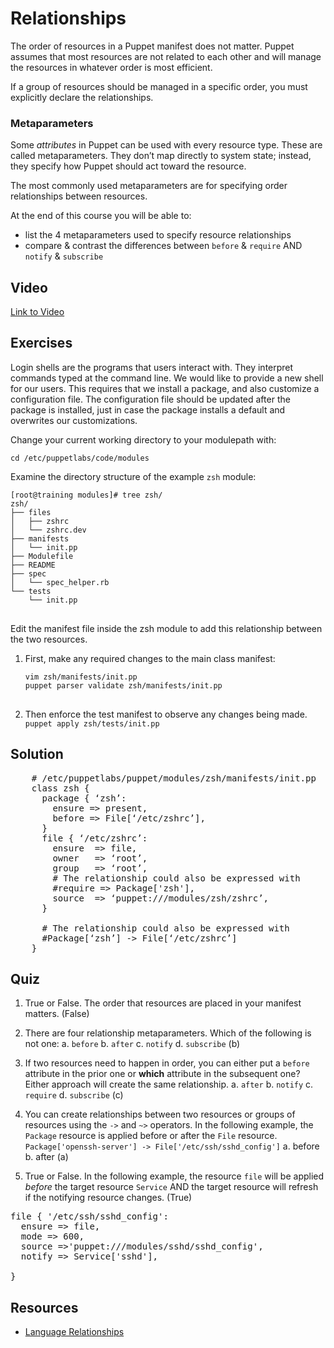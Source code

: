 # Relationships
The order of resources in a Puppet manifest does not matter. Puppet assumes that most resources are not related to each other and will manage the resources in whatever order is most efficient.

If a group of resources should be managed in a specific order, you must explicitly declare the relationships.

### Metaparameters
Some *attributes* in Puppet can be used with every resource type. These are called metaparameters. They don’t map directly to system state; instead, they specify how Puppet should act toward the resource.

The most commonly used metaparameters are for specifying order relationships between resources.

At the end of this course you will be able to:

* list the 4 metaparameters used to specify resource relationships
* compare & contrast the differences between `before` & `require` AND `notify` & `subscribe`

## Video ##
[Link to Video](http://linktovideo)

## Exercises ##
Login shells are the programs that users interact with. They interpret commands typed at the command line. We would like to provide a new shell for our users. This requires that we install a package, and also customize a configuration file. The configuration file should be updated after the package is installed, just in case the package installs a default and overwrites our customizations.

Change your current working directory to your modulepath with:

`cd /etc/puppetlabs/code/modules`

Examine the directory structure of the example `zsh` module:

<pre><code>[root@training modules]# tree zsh/
zsh/
├── files
│   ├── zshrc
│   └── zshrc.dev
├── manifests
│   └── init.pp
├── Modulefile
├── README
├── spec
│   └── spec_helper.rb
└── tests
    └── init.pp
</code>
</pre>

Edit the manifest file inside the zsh module to add this relationship between the two resources.

1.  First, make any required changes to the main class manifest:

    <pre><code>vim zsh/manifests/init.pp
    puppet parser validate zsh/manifests/init.pp</code>
        </pre>

2.  Then enforce the test manifest to observe any changes being made. `puppet apply zsh/tests/init.pp`

## Solution ##
<pre>
    # /etc/puppetlabs/puppet/modules/zsh/manifests/init.pp
    class zsh {
      package { ‘zsh’:
        ensure => present,
        before => File[‘/etc/zshrc’],
      }
      file { ‘/etc/zshrc’:
        ensure  => file,
        owner   => ‘root’,
        group   => ‘root’,
        # The relationship could also be expressed with
        #require => Package['zsh'],
        source  => ‘puppet:///modules/zsh/zshrc’,
      }

      # The relationship could also be expressed with
      #Package[‘zsh’] -> File[‘/etc/zshrc’]
    }
</pre>

## Quiz ##
1. True or False. The order that resources are placed in your manifest matters. (False)

2. There are four relationship metaparameters. Which of the following is not one:
a. `before` b. `after` c. `notify` d. `subscribe` (b)

3. If two resources need to happen in order, you can either put a `before` attribute in the prior one or **which** attribute in the subsequent one? Either approach will create the same relationship.
a. `after` b. `notify` c. `require` d. `subscribe` (c)

4. You can create relationships between two resources or groups of resources using the `->` and `~>` operators. In the following example,  the `Package` resource is applied before or after the `File` resource.
`Package['openssh-server'] -> File['/etc/ssh/sshd_config']`
a. before b. after (a)

5. True or False. In the following example, the resource `file` will be applied *before* the target resource `Service` AND the target resource will refresh if the notifying resource changes. (True)

<pre>
file { '/etc/ssh/sshd_config':
  ensure => file,
  mode => 600,
  source =>'puppet:///modules/sshd/sshd_config',
  notify => Service['sshd'],

}
</pre>

## Resources ##
* [Language Relationships](http://docs.puppetlabs.com/puppet/2.7/reference/lang_relationships.html)    

